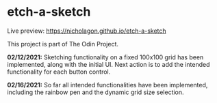 # etch-a-sketch
Live preview: https://nicholagon.github.io/etch-a-sketch

This project is part of The Odin Project.

<strong>02/12/2021:</strong> Sketching functionality on a fixed 100x100 grid has been implemented, along with the initial UI. Next action is to add the intended functionality for each button control.

<strong>02/16/2021:</strong> So far all intended functionalities have been implemented, including the rainbow pen and the dynamic grid size selection.

